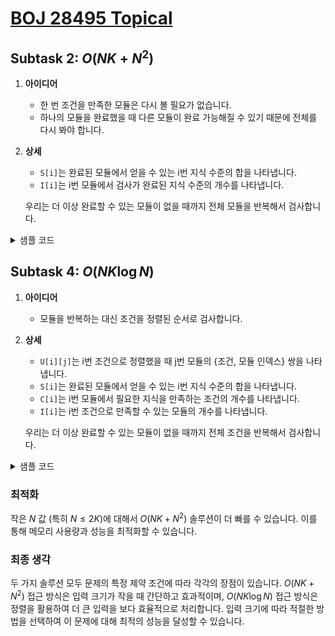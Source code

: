 
# [BOJ 28495 Topical](https://www.acmicpc.net/problem/28495)

## Subtask 2: $O(NK + N^2)$

1. **아이디어**
   - 한 번 조건을 만족한 모듈은 다시 볼 필요가 없습니다.
   - 하나의 모듈을 완료했을 때 다른 모듈이 완료 가능해질 수 있기 때문에 전체를 다시 봐야 합니다.

2. **상세**
   - `S[i]`는 완료된 모듈에서 얻을 수 있는 i번 지식 수준의 합을 나타냅니다.
   - `I[i]`는 i번 모듈에서 검사가 완료된 지식 수준의 개수를 나타냅니다.

   우리는 더 이상 완료할 수 있는 모듈이 없을 때까지 전체 모듈을 반복해서 검사합니다.

<details>
<summary>샘플 코드</summary>

```cpp
#include <bits/stdc++.h>

using namespace std;

int N, K;

int main() {
    cin.tie(nullptr);
    ios::sync_with_stdio(false);
    cin >> N >> K;
    long long S[K];
    int I[N], U[N][K], R[N][K];
    for (auto& v : U) for (int& x : v) cin >> x;
    for (auto& v : R) for (int& x : v) cin >> x;
    fill_n(S, K, 0);
    fill_n(I, N, 0);
    int count = 0;
    while (true) {
        int last = count;
        for (int i = 0; i < N; ++i) {
            int& j = I[i];
            if (j == K) continue;
            while (j < K and U[i][j] <= S[j]) ++j;
            if (j != K) continue;
            ++count;
            for (int k = 0; k < K; ++k) S[k] += R[i][k];
        }
        if (count == last) break;
    }
    cout << count;
}
```

</details>

## Subtask 4: $O(NK \log{N})$

1. **아이디어**
   - 모듈을 반복하는 대신 조건을 정렬된 순서로 검사합니다.

2. **상세**
   - `U[i][j]`는 i번 조건으로 정렬했을 때 j번 모듈의 {조건, 모듈 인덱스} 쌍을 나타냅니다.
   - `S[i]`는 완료된 모듈에서 얻을 수 있는 i번 지식 수준의 합을 나타냅니다.
   - `C[i]`는 i번 모듈에서 필요한 지식을 만족하는 조건의 개수를 나타냅니다.
   - `I[i]`는 i번 조건으로 만족할 수 있는 모듈의 개수를 나타냅니다.

   우리는 더 이상 완료할 수 있는 모듈이 없을 때까지 전체 조건을 반복해서 검사합니다.

<details>
<summary>샘플 코드</summary>

```cpp
#include <bits/stdc++.h>

using namespace std;

int N, K;

int main() {
    cin.tie(nullptr);
    ios::sync_with_stdio(false);
    cin >> N >> K;
    long long S[K];
    pair<int, int> U[K][N];
    int C[N], I[K], R[N][K];
    for (int i = 0; i < N; ++i) {
        for (int j = 0; j < K; ++j) {
            cin >> U[j][i].first;
            U[j][i].second = i;
        }
    }
    for (auto& v : R) for (int& x : v) cin >> x;
    for (auto& v : U) sort(v, v + N);
    fill_n(S, K, 0);
    fill_n(C, N, 0);
    fill_n(I, K, 0);
    int count = 0;
    while (true) {
        int last = count;
        for (int i = 0; i < K; ++i) {
            int& j = I[i];
            while (j < N and U[i][j].first <= S[i]) {
                int k = U[i][j++].second;
                if (++C[k] == K) {
                    ++count;
                    for (int l = 0; l < K; ++l) S[l] += R[k][l];
                }
            }
        }
        if (count == last) break;
    }
    cout << count;
}
```

</details>

### 최적화

작은 $N$ 값 (특히 $N \leq 2K$)에 대해서 $O(NK + N^2)$ 솔루션이 더 빠를 수 있습니다. 이를 통해 메모리 사용량과 성능을 최적화할 수 있습니다.

### 최종 생각

두 가지 솔루션 모두 문제의 특정 제약 조건에 따라 각각의 장점이 있습니다. $O(NK + N^2)$ 접근 방식은 입력 크기가 작을 때 간단하고 효과적이며, $O(NK \log N)$ 접근 방식은 정렬을 활용하여 더 큰 입력을 보다 효율적으로 처리합니다. 입력 크기에 따라 적절한 방법을 선택하여 이 문제에 대해 최적의 성능을 달성할 수 있습니다.
